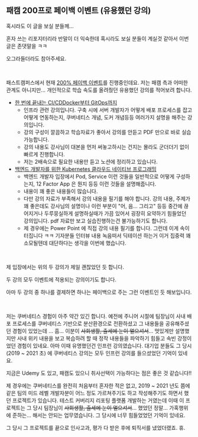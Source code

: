 ## 패캠 200프로 페이백 이벤트 (유용했던 강의) 

혹시라도 이 글을 보실 분들께...<BR>

혼자 쓰는 리포지터리라 반말이 더 익숙한데 혹시라도 보실 분들이 계실것 같아서 이번 글은 존댓말을 ㅋㅋ<BR>

오그라들더라도 참아주세요.<BR>

<BR>



패스트캠퍼스에서 현재 [200% 페이백 이벤트](https://fastcampus.co.kr/event_online_payback_2401_a)를 진행중인데요. 저는 패캠 측과 어떠한 관계도 아니지만... 개인적으로 학습 속도를 올려줬던 유용했던 강의를 적어보려 합니다.

- [한 번에 끝내는 CI/CDDocker부터 GitOps까지](https://fastcampus.co.kr/dev_online_cicd)
  - 인프라 관련 강의입니다. 구축 시에 서버 개발자가 어떻게 배포 프로세스를 잡고 어떻게 연동하는지, 쿠버네티스 개념, 도커 개념등등 여러가지 설명을 해주는 강의입니다.
  - 강의 구성이 깔끔하고 학습자료가 좋아서 강의를 안듣고 PDF 만으로 바로 실습 가능합니다.
  - 강의 내용도 강사님이 대본을 먼저 써놓고하시는 건지는 몰라도 군더더기 없이 빠르게 진행합니다.
  - 저는 2배속으로 필요한 내용만 듣고 노션에 정리하고 있습니다.
- [백엔드 개발자를 위한 Kubernetes 클라우드 네이티브 프로그래밍](https://fastcampus.co.kr/dev_online_k8s)
  - 백엔드 개발자 입장에서 Pod, Service 이런 것들을 일반적으로 어떻게 구성하는지, 12 Factor App 은 뭔지 등등 이런 것들을 설명해줍니다. 
  - 내용이 꽤 좋은 내용들이 많습니다.
  - 다만 강의 자료가 부족해서 강의 내용을 필기를 해야 합니다. 강의 내용, 주제가 꽤 좋은데도 강사님의 설명이나 이런 부분이 "어, 음... 그리고" 등등 중간에 끊어지거나 두루뭉실하게 설명하실때가 가끔 있어서 굉장히 요약하기 힘들었던 강의입니다. pdf 자료만 보고 실습진행하는건 불가능하기도 합니다.
  - 제 경우에는 Power Point 에 직접 강의 내용 필기를 합니다. 그런데 이게 속이 터집니다 ㅋㅋ 기자분들 인터뷰 내용 녹음떠서 딕테이션 하는거 이거 집중력 꽤 소모될텐데 대단하다는 생각을 이번에 했습니다.

<br>



제 입장에서는 위의 두 강의가 제일 괜찮았던 듯 합니다.<br>

두 강의 모두 이벤트에 적용되는 강의이기도 합니다.<br>

아마 두 강의 중 하나를 결제하면 하나는 페이백으로 주는 그런 이벤트인 듯 해보입니다.<br>

<br>



저는 쿠버네티스 경험이 아주 약간 있긴 합니다. 예전에 주니어 시절에 팀장님이 사내 배포 프로세스를 쿠버네티스 기반으로 분산환경으로 전환하셨고 그 내용들을 공유해주셨던 경험이 있었는데 ... 흠... 이분이 ~~사회생활, 출세에 눈이 멀으셔서~~... 멋있게만 설명했지만 사내 위키 내용을 보고 복습하려 할 때 정작 내용들을 파악하기 힘들고 속빈 강정이었던 경험이 있네요. 아마 이때 유명했던건 인프런 강의였습니다. 대기업 분들도 그 당시(2019 \~ 2021 초) 에 쿠버네티스 강의는 모두 인프런 강의를 들으셨었던 기억이 있네요.<br>

지금은 Udemy 도 있고, 패캠도 있으니 취사선택이 가능하다는 점은 좋은 것 같습니다!!<br>

제 경우에는 쿠버네티스를 완전히 처음부터 혼자한 적은 없고, 2019 \~ 2021 년도 쯤에 같은 팀의 미드 레벨 개발자분이 어느 정도 가르쳐주기도 하고 작성해주기도 하면서 했던 프로젝트가 있습니다. 테스트 커버리지 리포팅 플랫폼 개발하는 거였는데 이때 이 프로젝트는 그 당시 팀장님이 ~~사회생활, 출세에 눈이 멀으셔서~~... 했었던 정말... 가혹행위에 준하는... 해서는 안되는 업무였습니다. 그 당시에 너무 힘들었었던 기억이 있네요.<br>

그 당시 그 프로젝트를 끝으로 인사고과, 평가 다 받은 후에 퇴직서를 냈었더랬죠. 휴.<br>

<br>





